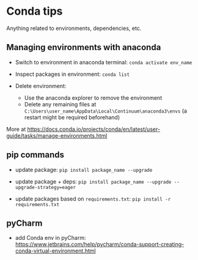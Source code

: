 # Conda tips

Anything related to environments, dependencies, etc.

## Managing environments with anaconda

* Switch to environment in anaconda terminal:
  `conda activate env_name`

* Inspect packages in environment:
  `conda list`

* Delete environment:
  - Use the anaconda explorer to remove the environment
  - Delete any remaining files at `C:\Users\user_name\AppData\Local\Continuum\anaconda3\envs` (a restart might be required beforehand)

More at https://docs.conda.io/projects/conda/en/latest/user-guide/tasks/manage-environments.html

## pip commands

* update package:
  `pip install package_name --upgrade`

* update package + deps:
  `pip install package_name --upgrade --upgrade-strategy=eager`

* update packages based on `requirements.txt`:
  `pip install -r requirements.txt`

## pyCharm

* add Conda env in pyCharm: https://www.jetbrains.com/help/pycharm/conda-support-creating-conda-virtual-environment.html

